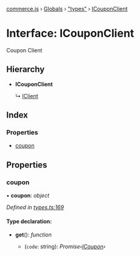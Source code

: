 [commerce.js](../README.md) › [Globals](../globals.md) › ["types"](../modules/_types_.md) › [ICouponClient](_types_.icouponclient.md)

# Interface: ICouponClient

Coupon Client

## Hierarchy

* **ICouponClient**

  ↳ [IClient](_types_.iclient.md)

## Index

### Properties

* [coupon](_types_.icouponclient.md#coupon)

## Properties

###  coupon

• **coupon**: *object*

*Defined in [types.ts:169](https://github.com/shopjs/commerce.js/blob/87d7367/src/types.ts#L169)*

#### Type declaration:

* **get**(): *function*

  * (`code`: string): *Promise‹[ICoupon](_types_.icoupon.md)›*
